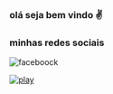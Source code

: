### olá seja bem vindo ✌️

### minhas redes sociais


![faceboock](https://img.shields.io/badge/Facebook-1877F2?style=for-the-badge&logo=facebook&logoColor=white)

[![play](https://img.shields.io/badge/PlayStation-003791?style=for-the-badge&logo=playstation&logoColor=white)](https://www.playstation.com/pt-br/)
